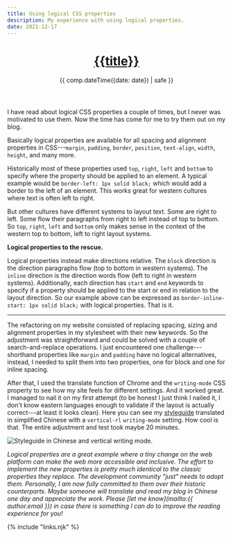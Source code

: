 ```yaml
---
title: Using logical CSS properties
description: My experience with using logical properties.
date: 2021-12-17
---
```


<header>

# [{{title}}](/)

{{ comp.dateTime({date: date}) | safe }}

</header><section>

I have read about logical CSS properties a couple of times, but I never was motivated to use them. Now the time has come for me to try them out on my blog.

Basically logical properties are available for all spacing and alignment properties in CSS---`margin`, `padding`, `border`, `position`, `text-align`, `width`, `height`, and many more.

Historically most of these properties used `top`, `right`, `left` and `bottom` to specify where the property should be applied to an element. A typical example would be `border-left: 1px solid black;` which would add a border to the left of an element. This works great for western cultures where text is often left to right.

But other cultures have different systems to layout text. Some are right to left. Some flow their paragraphs from right to left instead of top to bottom. So `top`, `right`, `left` and `bottom` only makes sense in the context of the western top to bottom, left to right layout systems.

**Logical properties to the rescue.**

Logical properties instead make directions relative. The `block` direction is the direction paragraphs flow (top to bottom in western systems). The `inline` direction is the direction words flow (left to right in western systems). Additionally, each direction has `start` and `end` keywords to specify if a property should be applied to the start or end in relation to the layout direction. So our example above can be expressed as `border-inline-start: 1px solid black;` with logical properties. That is it.

---

The refactoring on my website consisted of replacing spacing, sizing and alignment properties in my stylesheet with their new keywords. So the adjustment was straightforward and could be solved with a couple of search-and-replace operations. I just encountered one challenge---shorthand properties like `margin` and `padding` have no logical alternatives, instead, I needed to split them into two properties, one for block and one for inline spacing.

After that, I used the translate function of Chrome and the `writing-mode`  CSS property to see how my site feels for different settings. And it worked great. I managed to nail it on my first attempt (to be honest I just think I nailed it, I don't know eastern languages enough to validate if the layout is actually correct---at least it looks clean). Here you can see my [styleguide](/styleguide/) translated in simplified Chinese with a `vertical-rl` `writing-mode` setting. How cool is that. The entire adjustment and test took maybe 20 minutes.

![Styleguide in Chinese and vertical writing mode.](/assets/img/styleguide-chinese-vertical-writing-mode.png)

</section><footer>

_Logical properties are a great example where a tiny change on the web platform can make the web more accessible and inclusive. The effort to implement the new properties is pretty much identical to the classic properties they replace. The development community "just" needs to adopt them. Personally, I am now fully committed to them over their historic counterparts. Maybe someone will translate and read my blog in Chinese one day and appreciate the work. Please [let me know](mailto:{{ author.email }}) in case there is something I can do to improve the reading experience for you!_

</footer>

{% include "links.njk" %}
